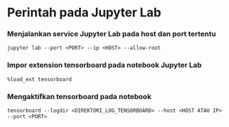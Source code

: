 # Perintah pada Jupyter Lab

### Menjalankan service Jupyter Lab pada host dan port tertentu
```
jupyter lab --port <PORT> --ip <HOST> --allow-root
```

### Impor extension tensorboard pada notebook Jupyter Lab
```
%load_ext tensorboard
```

### Mengaktifkan tensorboard pada notebook
```
tensorboard --logdir <DIREKTORI_LOG_TENSORBOARD> --host <HOST ATAU IP> --port <PORT> 
```
